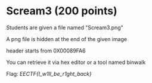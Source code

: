 # Scream3 (200 points)

Students are given a file named "Scream3.png"

A png file is hidden at the end of the given image

header starts from 0X00089FA6

You can retrieve it via hex editor or a tool named binwalk

Flag: *EECTF{I_w1ll_be_r1ght_back}*


